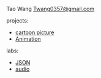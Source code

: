 Tao Wang Twang0357@gmail.com

projects:
- [cartoon picture](projects/cartoon/index.html)
- [Animation](projects/Animation/animation.html)

labs:
- [JSON](labs/json/json.html)
- [audio](labs/audio/audio.html)

